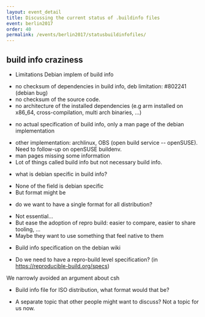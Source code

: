 ```yaml
---
layout: event_detail
title: Discussing the current status of .buildinfo files
event: berlin2017
order: 40
permalink: /events/berlin2017/statusbuildinfofiles/
---
```


build info craziness
--------------------

- Limitations Debian implem of build info
+ no checksum of dependencies in build info, deb limitation: #802241 (debian bug) 
+ no checksum of the source code. 
+ no architecture of the installed dependencies (e.g arm installed on x86_64, cross-compilation, multi arch binaries, ...)
- no actual specification of build info, only a man page of the debian implementation
+ other implementation: archlinux, OBS (open build service -- openSUSE). Need to follow-up on openSUSE buildenv.
+ man pages missing some information
+ Lot of things called build info but not necessary build info.
- what is debian specific in build info?
+ None of the field is debian specific
+ But format might be
- do we want to have a single format for all distribution?
+ Not essential...
+ But ease the adoption of repro build: easier to compare, easier to share tooling, ...
+ Maybe they want to use something that feel native to them
- Build info specification on the debian wiki 
+ Do we need to have a repro-build level specification? (in https://reproducible-build.org/specs)

We narrowly avoided an argument about csh

- Build info file for ISO distribution, what format would that be? 
+ A separate topic that other people might want to discuss? Not a topic for us now.


